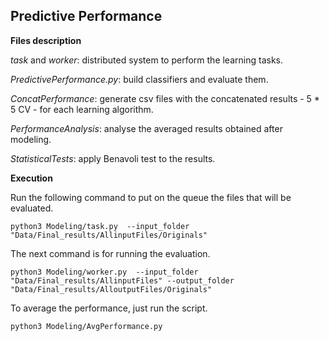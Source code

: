 ## Predictive Performance 

**Files description**

_task_ and _worker_: distributed system to perform the learning tasks.

_PredictivePerformance.py_: build classifiers and evaluate them.

_ConcatPerformance_: generate csv files with the concatenated results - 5 * 5 CV - for each learning algorithm.

_PerformanceAnalysis_: analyse the averaged results obtained after modeling. 

_StatisticalTests_: apply Benavoli test to the results. 

**Execution**

Run the following command to put on the queue the files that will be evaluated.
```
python3 Modeling/task.py  --input_folder "Data/Final_results/AllinputFiles/Originals"
```

The next command is for running the evaluation.
```
python3 Modeling/worker.py  --input_folder "Data/Final_results/AllinputFiles" --output_folder "Data/Final_results/AlloutputFiles/Originals"
```

To average the performance, just run the script.
```
python3 Modeling/AvgPerformance.py
```